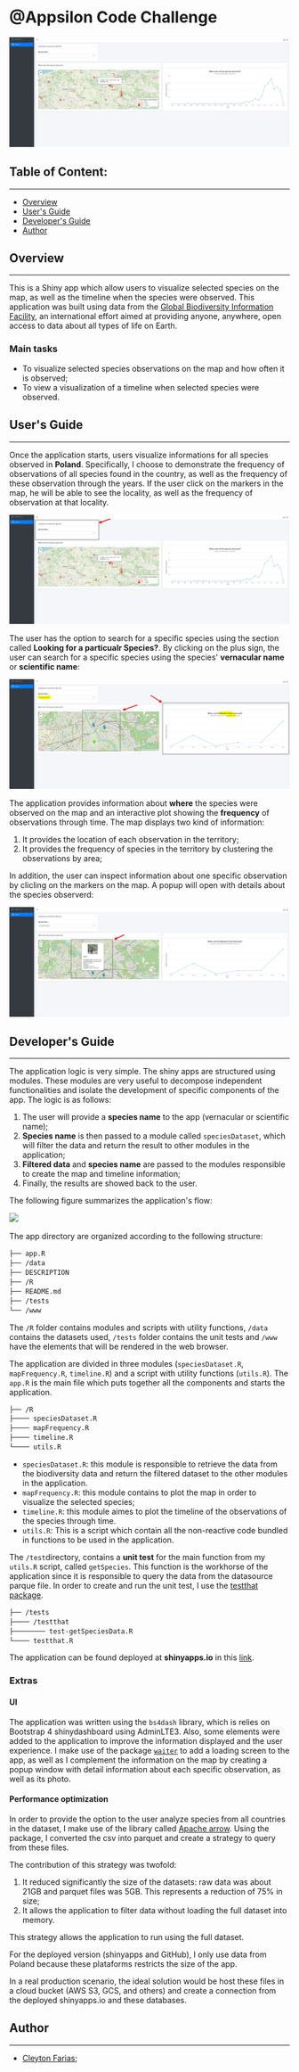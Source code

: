 # @Appsilon Code Challenge

![Figure 1: ](www/screen0.png)


## Table of Content:
---
- [Overview](#overview)
- [User's Guide](#user-guide)
- [Developer's Guide](#developer-guide)
- [Author](#author)

## Overview <a name="overview"></a>
---

This is a Shiny app which allow users to visualize selected species on the map, as well as the timeline when the species were observed. This application was built using data from the [Global Biodiversity Information Facility](https://www.gbif.org/occurrence/search?dataset_key=8a863029-f435-446a-821e-275f4f641165), an international effort aimed at providing anyone, anywhere, open access to data about all types of life on Earth.

### Main tasks
        
- To visualize selected species observations on the map and how often it is observed;
- To view a visualization of a timeline when selected species were observed.	

## User's Guide <a name="user-guide"> </a>
---

Once the application starts, users visualize informations for all species observed in **Poland**. Specifically, I choose to demonstrate the frequency of observations of all species found in the country, as well as the frequency of these observation through the years. If the user click on the markers in the map, he will be able to see the locality, as well as the frequency of observation at that locality.

![Figure 2: ](www/screen1.png)

The user has the option to search for a specific species using the section called **Looking for a particualr Species?**. By clicking on the plus sign, the user can search for a specific species using the species' **vernacular name** or **scientific name**:

![Figure 3: ](www/screen2.png)

The application provides information about **where** the species were observed on the map and an interactive plot showing the **frequency** of observations through time. 
The map displays two kind of information:

1. It provides the location of each observation in the territory;
2. It provides the frequency of species in the territory by clustering the observations by area;

In addition, the user can inspect information about one specific observation by clicling on the markers on the map. A popup will open with details about the species observerd:

![Figure 4: ](www/screen3.png)



## Developer's Guide  <a name="developer-guide"> </a>
---

The application logic is very simple. The shiny apps are structured using modules. These modules are very useful to decompose independent functionalities and isolate the development of specific components of the app. The logic is as follows:

1. The user will provide a **species name** to the app (vernacular or scientific name);
2. **Species name** is then passed to a module called `speciesDataset`, which will filter the data and return the result to other modules in the application;
3. **Filtered data** and **species name** are passed to the modules responsible to create the map and timeline information;
4. Finally, the results are showed back to the user.

The following figure summarizes the application's flow:

[![](https://mermaid.ink/img/eyJjb2RlIjoiZ3JhcGggVEJcbkFbVXNlcl0gLS0-fHNwZWNpZXMgbmFtZXwgQihzcGVjaWVzRGF0YXNldCBtb2R1bGUpXG5CIC0tPiAgQyhtYXBGcmVxdWVuY3kgbW9kdWxlKVxuQiAtLT4gIEQodGltZWxpbmUgbW9kdWxlKVxuQyAtLT4gRShpbmZvcm1hdGlvbiBtYXApXG5EIC0tPiBGKHRpbWVsaW5lIHBsb3QpXG5cblxuIiwibWVybWFpZCI6eyJ0aGVtZSI6ImRlZmF1bHQifSwidXBkYXRlRWRpdG9yIjpmYWxzZX0)](https://mermaid-js.github.io/docs/mermaid-live-editor-beta/#/edit/eyJjb2RlIjoiZ3JhcGggVEJcbkFbVXNlcl0gLS0-fHNwZWNpZXMgbmFtZXwgQihzcGVjaWVzRGF0YXNldCBtb2R1bGUpXG5CIC0tPiAgQyhtYXBGcmVxdWVuY3kgbW9kdWxlKVxuQiAtLT4gIEQodGltZWxpbmUgbW9kdWxlKVxuQyAtLT4gRShpbmZvcm1hdGlvbiBtYXApXG5EIC0tPiBGKHRpbWVsaW5lIHBsb3QpXG5cblxuIiwibWVybWFpZCI6eyJ0aGVtZSI6ImRlZmF1bHQifSwidXBkYXRlRWRpdG9yIjpmYWxzZX0)

The app directory are organized according to the following structure:

```sh
├── app.R
├── /data
├── DESCRIPTION
├── /R
├── README.md
├── /tests
└── /www
```

The `/R` folder contains modules and scripts with utility functions, `/data` contains the datasets used, `/tests` folder contains the unit tests and `/www` have the elements that will be rendered in the web browser. 

The application are divided in three modules (`speciesDataset.R`, `mapFrequency.R`, `timeline.R`) and a script with utility functions (`utils.R`). The `app.R` is the main file which puts together all the components and starts the application. 

```sh
├── /R
├──── speciesDataset.R
├──── mapFrequency.R
├──── timeline.R
└──── utils.R
```

- `speciesDataset.R`: this module is responsible to retrieve the data from the biodiversity data and return the filtered dataset to the other modules in the application. 
- `mapFrequency.R`: this module contains to plot the map in order to visualize the selected species; 
- `timeline.R`: this module aimes to plot the timeline of the observations of the species through time. 
- `utils.R`: This is a script which contain all the non-reactive code bundled in functions to be used in the application. 

The `/test`directory, contains a **unit test** for the main function from my `utils.R` script, called `getSpecies`. This function is the workhorse of the application since it is responsible to query the data from the datasource parque file. In order to create and run the unit test, I use the [testthat package](https://testthat.r-lib.org/). 

```sh
├── /tests
├──── /testthat
├──────── test-getSpeciesData.R
└──── testthat.R
```


The application can be found deployed at **shinyapps.io** in this [link](https://cleytonfarias.shinyapps.io/AppsilonCodeChallenge/).


### Extras

#### UI

The application was written using the `bs4dash` library, which is relies on Bootstrap 4 shinydashboard using AdminLTE3. Also, some elements were added to the application to improve the information displayed and the user experience. I make use of the package [`waiter`](https://waiter.john-coene.com/#/) to add a loading screen to the app, as well as I complement the information on the map by creating a popup window with detail information about each specific observation, as well as its photo.


#### Performance optimization

In order to provide the option to the user analyze species from all countries in the dataset, I make use of the library called [Apache arrow](https://arrow.apache.org/docs/r/index.html). Using the package, I converted the csv into parquet and create a strategy to query from these files.

The contribution of this strategy was twofold:

1. It reduced significantly the size of the datasets: raw data was about 21GB and parquet files was 5GB. This represents a reduction of 75% in size;
2. It allows the application to filter data without loading the full dataset into memory.

This strategy allows the application to run using the full dataset.

For the deployed version (shinyapps and GitHub), I only use data from Poland because these plataforms restricts the size of the app.  

In a real production scenario, the ideal solution would be host these files  in a cloud bucket (AWS S3, GCS, and others) and create a connection from the deployed shinyapps.io and these databases. 



## Author  <a name="author"></a>
---

- [Cleyton Farias](mailto:cleytonfarias@outlook.com "e-mail");


